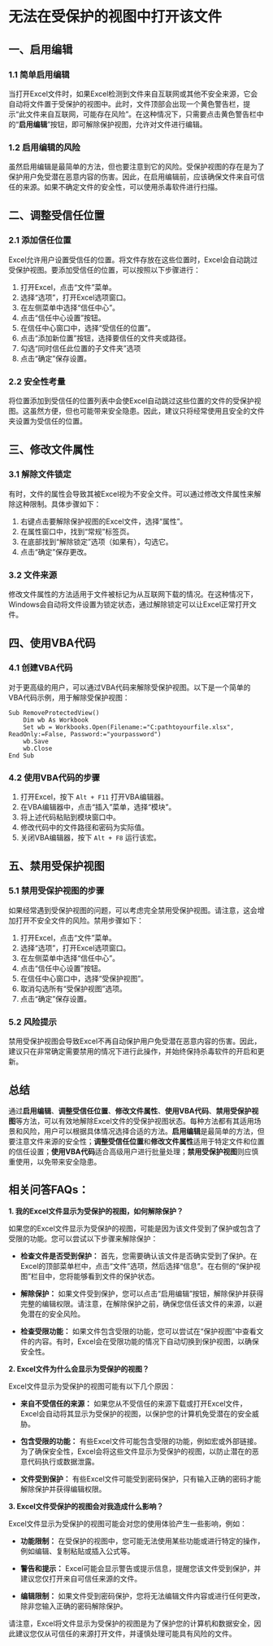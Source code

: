 # 无法在受保护的视图中打开该文件

## 一、启用编辑

### 1.1 简单启用编辑

当打开Excel文件时，如果Excel检测到文件来自互联网或其他不安全来源，它会自动将文件置于受保护的视图中。此时，文件顶部会出现一个黄色警告栏，提示“此文件来自互联网，可能存在风险”。在这种情况下，只需要点击黄色警告栏中的“**启用编辑**”按钮，即可解除保护视图，允许对文件进行编辑。

### 1.2 启用编辑的风险

虽然启用编辑是最简单的方法，但也要注意到它的风险。受保护视图的存在是为了保护用户免受潜在恶意内容的伤害。因此，在启用编辑前，应该确保文件来自可信任的来源。如果不确定文件的安全性，可以使用杀毒软件进行扫描。

## 二、调整受信任位置

### 2.1 添加信任位置

Excel允许用户设置受信任的位置。将文件存放在这些位置时，Excel会自动跳过受保护视图。要添加受信任的位置，可以按照以下步骤进行：

1. 打开Excel，点击“文件”菜单。
2. 选择“选项”，打开Excel选项窗口。
3. 在左侧菜单中选择“信任中心”。
4. 点击“信任中心设置”按钮。
5. 在信任中心窗口中，选择“受信任的位置”。
6. 点击“添加新位置”按钮，选择要信任的文件夹或路径。
7. 勾选“同时信任此位置的子文件夹”选项
8. 点击“确定”保存设置。

### 2.2 安全性考量

将位置添加到受信任的位置列表中会使Excel自动跳过这些位置的文件的受保护视图。这虽然方便，但也可能带来安全隐患。因此，建议只将经常使用且安全的文件夹设置为受信任的位置。

## 三、修改文件属性

### 3.1 解除文件锁定

有时，文件的属性会导致其被Excel视为不安全文件。可以通过修改文件属性来解除这种限制。具体步骤如下：

1. 右键点击要解除保护视图的Excel文件，选择“属性”。
2. 在属性窗口中，找到“常规”标签页。
3. 在底部找到“解除锁定”选项（如果有），勾选它。
4. 点击“确定”保存更改。

### 3.2 文件来源

修改文件属性的方法适用于文件被标记为从互联网下载的情况。在这种情况下，Windows会自动将文件设置为锁定状态，通过解除锁定可以让Excel正常打开文件。

## 四、使用VBA代码

### 4.1 创建VBA代码

对于更高级的用户，可以通过VBA代码来解除受保护视图。以下是一个简单的VBA代码示例，用于解除受保护视图：

```vba
Sub RemoveProtectedView()
    Dim wb As Workbook
    Set wb = Workbooks.Open(Filename:="C:pathtoyourfile.xlsx", ReadOnly:=False, Password:="yourpassword")
    wb.Save
    wb.Close
End Sub
```

### 4.2 使用VBA代码的步骤

1. 打开Excel，按下 `Alt + F11` 打开VBA编辑器。
2. 在VBA编辑器中，点击“插入”菜单，选择“模块”。
3. 将上述代码粘贴到模块窗口中。
4. 修改代码中的文件路径和密码为实际值。
5. 关闭VBA编辑器，按下 `Alt + F8` 运行该宏。

## 五、禁用受保护视图

### 5.1 禁用受保护视图的步骤

如果经常遇到受保护视图的问题，可以考虑完全禁用受保护视图。请注意，这会增加打开不安全文件的风险。禁用步骤如下：

1. 打开Excel，点击“文件”菜单。
2. 选择“选项”，打开Excel选项窗口。
3. 在左侧菜单中选择“信任中心”。
4. 点击“信任中心设置”按钮。
5. 在信任中心窗口中，选择“受保护视图”。
6. 取消勾选所有“受保护视图”选项。
7. 点击“确定”保存设置。

### 5.2 风险提示

禁用受保护视图会导致Excel不再自动保护用户免受潜在恶意内容的伤害。因此，建议只在非常确定需要禁用的情况下进行此操作，并始终保持杀毒软件的开启和更新。

## 总结

通过**启用编辑**、**调整受信任位置**、**修改文件属性**、**使用VBA代码**、**禁用受保护视图**等方法，可以有效地解除Excel文件的受保护视图状态。每种方法都有其适用场景和风险，用户可以根据具体情况选择合适的方法。**启用编辑**是最简单的方法，但要注意文件来源的安全性；**调整受信任位置**和**修改文件属性**适用于特定文件和位置的信任设置；**使用VBA代码**适合高级用户进行批量处理；**禁用受保护视图**则应慎重使用，以免带来安全隐患。

## **相关问答FAQs：**

**1. 我的Excel文件显示为受保护的视图，如何解除保护？**

如果您的Excel文件显示为受保护的视图，可能是因为该文件受到了保护或包含了受限的功能。您可以尝试以下步骤来解除保护：

- **检查文件是否受到保护：** 首先，您需要确认该文件是否确实受到了保护。在Excel的顶部菜单栏中，点击“文件”选项，然后选择“信息”。在右侧的“保护视图”栏目中，您将能够看到文件的保护状态。
    
- **解除保护：** 如果文件受到保护，您可以点击“启用编辑”按钮，解除保护并获得完整的编辑权限。请注意，在解除保护之前，确保您信任该文件的来源，以避免潜在的安全风险。
    
- **检查受限功能：** 如果文件包含受限的功能，您可以尝试在“保护视图”中查看文件的内容。有时，Excel会在受限功能的情况下自动切换到保护视图，以确保安全性。
    

**2. Excel文件为什么会显示为受保护的视图？**

Excel文件显示为受保护的视图可能有以下几个原因：

- **来自不受信任的来源：** 如果您从不受信任的来源下载或打开Excel文件，Excel会自动将其显示为受保护的视图，以保护您的计算机免受潜在的安全威胁。
    
- **包含受限的功能：** 有些Excel文件可能包含受限的功能，例如宏或外部链接。为了确保安全性，Excel会将这些文件显示为受保护的视图，以防止潜在的恶意代码执行或数据泄露。
    
- **文件受到保护：** 有些Excel文件可能受到密码保护，只有输入正确的密码才能解除保护并获得编辑权限。
    

**3. Excel文件受保护的视图会对我造成什么影响？**

Excel文件显示为受保护的视图可能会对您的使用体验产生一些影响，例如：

- **功能限制：** 在受保护的视图中，您可能无法使用某些功能或进行特定的操作，例如编辑、复制粘贴或插入公式等。
    
- **警告和提示：** Excel可能会显示警告或提示信息，提醒您该文件受到保护，并建议您仅打开来自可信任来源的文件。
    
- **编辑限制：** 如果文件受到密码保护，您将无法编辑文件内容或进行任何更改，除非您输入正确的密码解除保护。
    

请注意，Excel将文件显示为受保护的视图是为了保护您的计算机和数据安全，因此建议您仅从可信任的来源打开文件，并谨慎处理可能具有风险的文件。